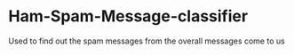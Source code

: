 # Ham-Spam-Message-classifier
Used to find out the spam messages from the overall messages come to us
